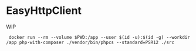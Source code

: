 # EasyHttpClient

WIP

```
 docker run --rm --volume $PWD:/app --user $(id -u):$(id -g) --workdir /app php-with-composer ./vendor/bin/phpcs --standard=PSR12 ./src
```
